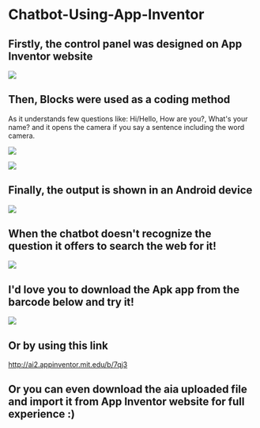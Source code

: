 # Chatbot-Using-App-Inventor


## Firstly, the control panel was designed on App Inventor website

  ![](Screenshots/Website%20Design%20Screenshot.jpg)




## Then, Blocks were used as a coding method
As it understands few questions like: Hi/Hello, How are you?, What's your name? and it opens the camera if you say a sentence including the word camera.

  ![](Screenshots/Website%20Blocks%20Screenshot%201.jpg)
 
  ![](Screenshots/Website%20Blocks%20Screenshot%202.jpg)
 
 
 
## Finally, the output is shown in an Android device
 
   ![](Screenshots/Android%20Device%20Screenshot%201.jpg)
 
 
 
 
## When the chatbot doesn't recognize the question it offers to search the web for it!

  ![](Screenshots/Android%20Device%20Screenshot%202.jpg)




## I'd love you to download the Apk app from the barcode below and try it!
  ![](Apk%20Barcode%20Link.gif)

## Or by using this link

http://ai2.appinventor.mit.edu/b/7qj3

## Or you can even download the aia uploaded file and import it from App Inventor website for full experience :)

